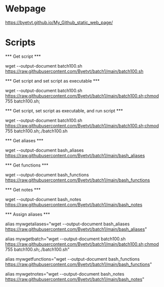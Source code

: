 # Webpage
https://byetvt.github.io/My_Github_static_web_page/

# Scripts

***  Get script  ***

wget --output-document batch100.sh https://raw.githubusercontent.com/Byetvt/batch1/main/batch100.sh


***  Get script and set script as executable  ***

wget --output-document batch100.sh https://raw.githubusercontent.com/Byetvt/batch1/main/batch100.sh;chmod 755 batch100.sh;


***  Get script, set script as executable, and run script  ***

wget --output-document batch100.sh https://raw.githubusercontent.com/Byetvt/batch1/main/batch100.sh;chmod 755 batch100.sh;./batch100.sh


***  Get aliases  ***

wget --output-document bash_aliases https://raw.githubusercontent.com/Byetvt/batch1/main/bash_aliases


***  Get functions  ***

wget --output-document bash_functions https://raw.githubusercontent.com/Byetvt/batch1/main/bash_functions


***  Get notes  ***

wget --output-document bash_notes https://raw.githubusercontent.com/Byetvt/batch1/main/bash_notes



***  Assign aliases  ***

alias mywgetaliases="wget --output-document bash_aliases https://raw.githubusercontent.com/Byetvt/batch1/main/bash_aliases"


alias mywgetbatch="wget --output-document batch100.sh https://raw.githubusercontent.com/Byetvt/batch1/main/batch100.sh;chmod 755 batch100.sh;./batch100.sh"


alias mywgetfunctions="wget --output-document bash_functions https://raw.githubusercontent.com/Byetvt/batch1/main/bash_functions"


alias mywgetnotes="wget --output-document bash_notes https://raw.githubusercontent.com/Byetvt/batch1/main/bash_notes"




